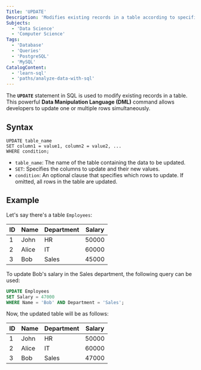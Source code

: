 ```yaml
---
Title: 'UPDATE'
Description: 'Modifies existing records in a table according to specified conditions.'
Subjects:
  - 'Data Science'
  - 'Computer Science'
Tags:
  - 'Database'
  - 'Queries'
  - 'PostgreSQL'
  - 'MySQL'
CatalogContent:
  - 'learn-sql'
  - 'paths/analyze-data-with-sql'
---
```


The **`UPDATE`** statement in SQL is used to modify existing records in a table. This powerful **Data Manipulation Language (DML)** command allows developers to update one or multiple rows simultaneously.

## Syntax

```pseudo
UPDATE table_name
SET column1 = value1, column2 = value2, ...
WHERE condition;
```

- `table_name`: The name of the table containing the data to be updated.
- `SET`: Specifies the columns to update and their new values.
- `condition`: An optional clause that specifies which rows to update. If omitted, all rows in the table are updated.

## Example

Let's say there's a table `Employees`:

| ID  | Name  | Department | Salary |
| --- | ----- | ---------- | ------ |
| 1   | John  | HR         | 50000  |
| 2   | Alice | IT         | 60000  |
| 3   | Bob   | Sales      | 45000  |

To update Bob's salary in the Sales department, the following query can be used:

```sql
UPDATE Employees
SET Salary = 47000
WHERE Name = 'Bob' AND Department = 'Sales';
```

Now, the updated table will be as follows:

| ID  | Name  | Department | Salary |
| --- | ----- | ---------- | ------ |
| 1   | John  | HR         | 50000  |
| 2   | Alice | IT         | 60000  |
| 3   | Bob   | Sales      | 47000  |
